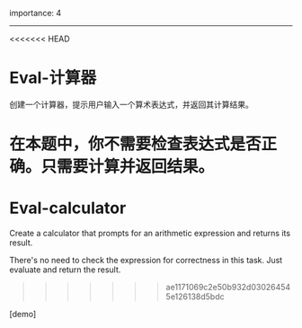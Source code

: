 importance: 4

---

<<<<<<< HEAD
# Eval-计算器

创建一个计算器，提示用户输入一个算术表达式，并返回其计算结果。

在本题中，你不需要检查表达式是否正确。只需要计算并返回结果。
=======
# Eval-calculator

Create a calculator that prompts for an arithmetic expression and returns its result.

There's no need to check the expression for correctness in this task. Just evaluate and return the result.
>>>>>>> ae1171069c2e50b932d030264545e126138d5bdc

[demo]
